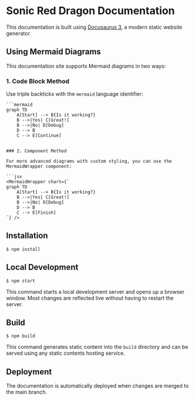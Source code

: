 # Sonic Red Dragon Documentation

This documentation is built using [Docusaurus 3](https://docusaurus.io/), a modern static website generator.

## Using Mermaid Diagrams

This documentation site supports Mermaid diagrams in two ways:

### 1. Code Block Method

Use triple backticks with the `mermaid` language identifier:

```
```mermaid
graph TD
    A[Start] --> B{Is it working?}
    B -->|Yes| C[Great!]
    B -->|No| D[Debug]
    D --> B
    C --> E[Continue]
```
```

### 2. Component Method

For more advanced diagrams with custom styling, you can use the MermaidWrapper component:

```jsx
<MermaidWrapper chart={`
graph TD
    A[Start] --> B{Is it working?}
    B -->|Yes| C[Great!]
    B -->|No| D[Debug]
    D --> B
    C --> E[Finish]
`} />
```

## Installation

```
$ npm install
```

## Local Development

```
$ npm start
```

This command starts a local development server and opens up a browser window. Most changes are reflected live without having to restart the server.

## Build

```
$ npm build
```

This command generates static content into the `build` directory and can be served using any static contents hosting service.

## Deployment

The documentation is automatically deployed when changes are merged to the main branch.
